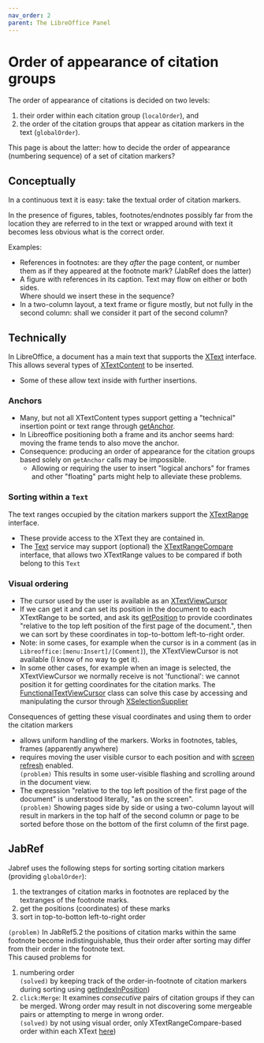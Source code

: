 ```yaml
---
nav_order: 2
parent: The LibreOffice Panel
---
```

# Order of appearance of citation groups

The order of appearance of citations is decided on two levels:

1. their order within each citation group (`localOrder`), and
2. the order of the citation groups that appear as citation markers in the text (`globalOrder`).

This page is about the latter: how to decide the order of appearance (numbering sequence) of a set of citation markers?

## Conceptually

In a continuous text it is easy: take the textual order of citation markers.

In the presence of figures, tables, footnotes/endnotes possibly far from the location they are referred to in the text or wrapped around with text it becomes less obvious what is the correct order.

Examples:

* References in footnotes: are they _after_ the page content, or number them as if they appeared at the footnote mark? (JabRef does the latter)
* A figure with references in its caption. Text may flow on either or both sides.\
  Where should we insert these in the sequence?
* In a two-column layout, a text frame or figure mostly, but not fully in the second column: shall we consider it part of the second column?

## Technically

In LibreOffice, a document has a main text that supports the [XText](https://api.libreoffice.org/docs/idl/ref/interfacecom\_1\_1sun\_1\_1star\_1\_1text\_1\_1XText.html) interface.\
This allows several types of [XTextContent](https://api.libreoffice.org/docs/idl/ref/interfacecom\_1\_1sun\_1\_1star\_1\_1text\_1\_1XTextContent.html) to be inserted.

* Some of these allow text inside with further insertions.

### Anchors

* Many, but not all XTextContent types support getting a "technical" insertion point or text range through [getAnchor](https://api.libreoffice.org/docs/idl/ref/interfacecom\_1\_1sun\_1\_1star\_1\_1text\_1\_1XTextContent.html#ae82a8b42f6b2578549b68b4483a877d3).
* In Libreoffice positioning both a frame and its anchor seems hard: moving the frame tends to also move the anchor.
* Consequence: producing an order of appearance for the citation groups based solely on `getAnchor` calls may be impossible.
  * Allowing or requiring the user to insert "logical anchors" for frames and other "floating" parts might help to alleviate these problems.

### Sorting within a `Text`

The text ranges occupied by the citation markers support the [XTextRange](https://api.libreoffice.org/docs/idl/ref/interfacecom\_1\_1sun\_1\_1star\_1\_1text\_1\_1XTextRange.html) interface.

* These provide access to the XText they are contained in.
* The [Text](https://api.libreoffice.org/docs/idl/ref/servicecom\_1\_1sun\_1\_1star\_1\_1text\_1\_1Text.html) service may support (optional) the [XTextRangeCompare](https://api.libreoffice.org/docs/idl/ref/interfacecom\_1\_1sun\_1\_1star\_1\_1text\_1\_1XTextRangeCompare.html) interface, that allows two XTextRange values to be compared if both belong to this `Text`

### Visual ordering

* The cursor used by the user is available as an [XTextViewCursor](https://api.libreoffice.org/docs/idl/ref/interfacecom\_1\_1sun\_1\_1star\_1\_1text\_1\_1XTextViewCursor.html)
* If we can get it and can set its position in the document to each XTextRange to be sorted, and ask its [getPosition](https://api.libreoffice.org/docs/idl/ref/interfacecom\_1\_1sun\_1\_1star\_1\_1text\_1\_1XTextViewCursor.html#a9b2bafd342ef75b5d504a9313dbb1389) to provide coordinates "relative to the top left position of the first page of the document.", then we can sort by these coordinates in top-to-bottom left-to-right order.
* Note: in some cases, for example when the cursor is in a comment (as in `Libreoffice:[menu:Insert]/[Comment]`), the XTextViewCursor is not available (I know of no way to get it).
* In some other cases, for example when an image is selected, the XTextViewCursor we normally receive is not 'functional': we cannot position it for getting coordinates for the citation marks. The [FunctionalTextViewCursor](https://github.com/antalk2/jabref/blob/improve-reversibility-rebased-03/src/main/java/org/jabref/model/openoffice/rangesort/FunctionalTextViewCursor.java) class can solve this case by accessing and manipulating the cursor through [XSelectionSupplier](https://api.libreoffice.org/docs/idl/ref/interfacecom\_1\_1sun\_1\_1star\_1\_1view\_1\_1XSelectionSupplier.html)

Consequences of getting these visual coordinates and using them to order the citation markers

* allows uniform handling of the markers. Works in footnotes, tables, frames (apparently anywhere)
* requires moving the user visible cursor to each position and with [screen refresh](https://github.com/antalk2/jabref/blob/improve-reversibility-rebased-03/src/main/java/org/jabref/model/openoffice/uno/UnoScreenRefresh.java) enabled.\
  `(problem)` This results in some user-visible flashing and scrolling around in the document view.
* The expression "relative to the top left position of the first page of the document" is understood literally, "as on the screen".\
  `(problem)` Showing pages side by side or using a two-column layout will result in markers in the top half of the second column or page to be sorted before those on the bottom of the first column of the first page.

## JabRef

Jabref uses the following steps for sorting sorting citation markers (providing `globalOrder`):

1. the textranges of citation marks in footnotes are replaced by the textranges of the footnote marks.
2. get the positions (coordinates) of these marks
3. sort in top-to-botton left-to-right order

`(problem)` In JabRef5.2 the positions of citation marks within the same footnote become indistinguishable, thus their order after sorting may differ from their order in the footnote text.\
This caused problems for

1. numbering order\
   `(solved)` by keeping track of the order-in-footnote of citation markers during sorting using [getIndexInPosition](https://github.com/antalk2/jabref/blob/122d5133fa6c7b44245c5ba5600d398775718664/src/main/java/org/jabref/model/openoffice/rangesort/RangeSortable.java#L21))
2. `click:Merge`: It examines _consecutive_ pairs of citation groups if they can be merged. Wrong order may result in not discovering some mergeable pairs or attempting to merge in wrong order.\
   `(solved)` by not using visual order, only XTextRangeCompare-based order within each XText [here](https://github.com/antalk2/jabref/blob/122d5133fa6c7b44245c5ba5600d398775718664/src/main/java/org/jabref/logic/openoffice/action/EditMerge.java#L325))
